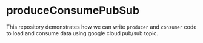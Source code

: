# produceConsumePubSub
This repository demonstrates how we can write `producer` and `consumer` code to load and consume data using google cloud pub/sub topic.

